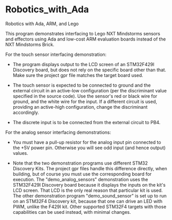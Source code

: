 # Robotics_with_Ada
Robotics with Ada, ARM, and Lego

This program demonstrates interfacing to Lego NXT Mindstorms sensors and
effectors using Ada and low-cost ARM evaluation boards instead of the
NXT Mindstorms Brick.

For the touch sensor interfacing demonstration:

* The program displays output to the LCD screen of an STM32F429I Discovery
board, but does not rely on the specific board other than that. Make sure
the project gpr file matches the target board used.

* The touch sensor is expected to be connected to ground and the external
circuit in an active-low configuration (per the discriminant value
specified in the source code). Use the sensor's red or black wire for
ground, and the white wire for the input. If a different circuit is used,
providing an active-high configuration, change the discriminant accordingly.

* The discrete input is to be connected from the external circuit to PB4.

For the analog sensor interfacing demonstrations:

* You must have a pull-up resistor for the analog input pin connected to the
+5V power pin. Otherwise you will see odd input (and hence output) values.

* Note that the two demonstration programs use different STM32 Discovery
Kits. The project gpr files handle this difference directly, when
building, but of course you must use the corresponding board for
execution. The "demo_analog_sensors" demonstration uses the STM32F429I
Discovery board because it displays the inputs on the kit's LCD screen.
That LCD is the only real reason that particular kit is used. The other
demonstration program "demo_sound_sensor" is set up to run on an STM32F4
Discovery kit, because that one can drive an LED with PWM, unlike the
F429I kit. Other supported STM32F4 targets with those capabilities can
be used instead, with minimal changes.
